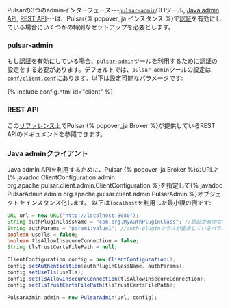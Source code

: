 Pulsarの3つのadminインターフェース---[`pulsar-admin`](../../reference/CliTools#pulsar-admin)CLIツール, [Java admin API](/api/admin), [REST API](../../reference/RestApi)---は、Pulsar{% popover_ja インスタンス %}で[認証](../../admin/Authz#認証プロバイダ)を有効にしている場合にいくつかの特別なセットアップを必要とします。

### pulsar-admin

もし[認証](../../admin/Authz#認証プロバイダ)を有効にしている場合、[`pulsar-admin`](../../reference/CliTools#pulsar-admin)ツールを利用するために認証の設定をする必要があります。デフォルトでは、`pulsar-admin`ツールの設定は[`conf/client.conf`](../../reference/Configuration#クライアント)にあります。以下は設定可能なパラメータです:

{% include config.html id="client" %}

### REST API

この[リファレンス](../../reference/RestApi)上でPulsar {% popover_ja Broker %}が提供しているREST APIのドキュメントを参照できます。

### Java adminクライアント

Java admin APIを利用するために、Pulsar {% popover_ja Broker %}のURLと{% javadoc ClientConfiguration admin org.apache.pulsar.client.admin.ClientConfiguration %}を指定して{% javadoc PulsarAdmin admin org.apache.pulsar.client.admin.PulsarAdmin %}オブジェクトをインスタンス化します。 以下は`localhost`を利用した最小限の例です:

```java
URL url = new URL("http://localhost:8080");
String authPluginClassName = "com.org.MyAuthPluginClass"; //認証が有効な場合にauth-pluginクラスの完全修飾名を渡します。
String authParams = "param1:value1"; //auth-pluginクラスが要求しているパラメータを渡します。
boolean useTls = false;
boolean tlsAllowInsecureConnection = false;
String tlsTrustCertsFilePath = null;

ClientConfiguration config = new ClientConfiguration();
config.setAuthentication(authPluginClassName, authParams);
config.setUseTls(useTls);
config.setTlsAllowInsecureConnection(tlsAllowInsecureConnection);
config.setTlsTrustCertsFilePath(tlsTrustCertsFilePath);

PulsarAdmin admin = new PulsarAdmin(url, config);
```
